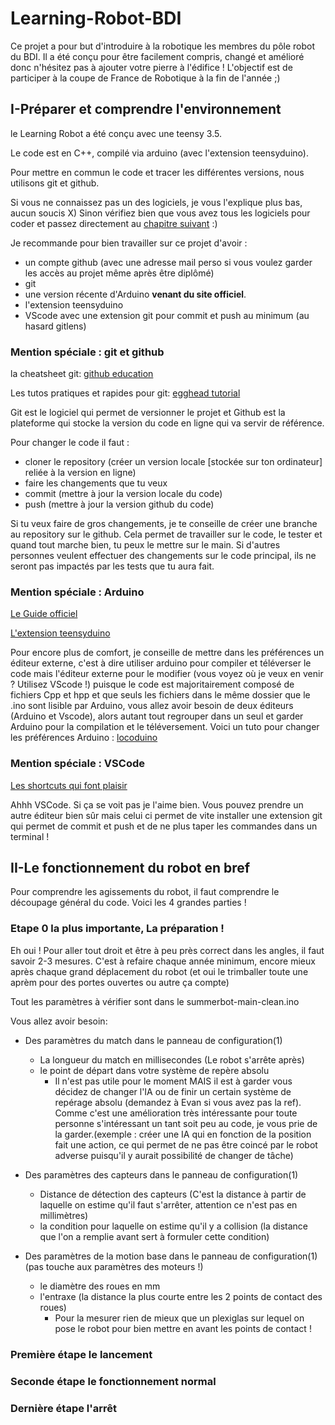 # Learning-Robot-BDI
<!--![hey](https://img.shields.io/github/commit-activity/m/BDI-ENIB/Learning-Robot-BDI?style=for-the-badge)
à insérer quand j'aurai trouvé un truc qui marche-->

Ce projet a pour but d'introduire à la robotique les membres du pôle robot du BDI.
Il a été conçu pour être facilement compris, changé et amélioré donc n'hésitez pas à ajouter votre pierre à l'édifice !
L'objectif est de participer à la coupe de France de Robotique à la fin de l'année  ;)
## I-Préparer et comprendre l'environnement

le Learning Robot a été conçu avec une teensy 3.5.

Le code est en C++, compilé via arduino (avec l'extension teensyduino).

Pour mettre en commun le code et tracer les différentes versions, nous utilisons git et github.

Si vous ne connaissez pas un des logiciels, je vous l'explique plus bas, aucun soucis X)
Sinon vérifiez bien que vous avez tous les logiciels pour coder et passez directement au [chapitre suivant](https://github.com/BDI-ENIB/Learning-Robot-BDI#ii-le-fonctionnement-du-robot-en-bref) :)

Je recommande pour bien travailler sur ce projet d'avoir : 
* un compte github (avec une adresse mail perso si vous voulez garder les accès au projet même après être diplômé)
* git 
* une version récente d'Arduino **venant du site officiel**.
* l'extension teensyduino 
* VScode avec une extension git pour commit et push au minimum (au hasard gitlens)

### Mention spéciale : git et github
la cheatsheet git: [github education](https://education.github.com/git-cheat-sheet-education.pdf)

Les tutos pratiques et rapides pour git: [egghead tutorial](https://egghead.io/lessons/misc-practical-git-create-local-repos-with-git-init)

Git est le logiciel qui permet de versionner le projet et Github est la plateforme qui stocke la version du code en ligne qui va servir de référence.

Pour changer le code il faut :
* cloner le repository (créer un version locale [stockée sur ton ordinateur] reliée à la version en ligne) 
* faire les changements que tu veux
* commit (mettre à jour la version locale du code)
* push (mettre à jour la version github du code)

Si tu veux faire de gros changements, je te conseille de créer une branche au repository sur le github. Cela permet de travailler sur le code, le tester et quand tout marche bien, tu peux le mettre sur le main. Si d'autres personnes veulent effectuer des changements sur le code principal, ils ne seront pas impactés par les tests que tu aura fait.

### Mention spéciale : Arduino
[Le Guide officiel](https://www.arduino.cc/en/Guide)

[L'extension teensyduino](https://www.pjrc.com/teensy/td_download.html)

Pour encore plus de comfort, je conseille de mettre dans les préférences un éditeur externe, c'est à dire utiliser arduino pour compiler et téléverser le code mais l'éditeur externe pour le modifier (vous voyez où je veux en venir ? Utilisez VScode !) puisque le code est majoritairement composé de fichiers Cpp et hpp et que seuls les fichiers dans le même dossier que le .ino sont lisible par Arduino, vous allez avoir besoin de deux éditeurs (Arduino et Vscode), alors autant tout regrouper dans un seul et garder Arduino pour la compilation et le téléversement. Voici un tuto pour changer les préférences Arduino : [locoduino](https://www.locoduino.org/spip.php?article207)


### Mention spéciale : VSCode
[Les shortcuts qui font plaisir](https://code.visualstudio.com/shortcuts/keyboard-shortcuts-windows.pdf)

Ahhh VSCode. Si ça se voit pas je l'aime bien. Vous pouvez prendre un autre éditeur bien sûr mais celui ci permet de vite installer une extension git qui permet de commit et push et de ne plus taper les commandes dans un terminal !


## II-Le fonctionnement du robot en bref

Pour comprendre les agissements du robot, il faut comprendre le découpage général du code. Voici les 4 grandes parties !

### Etape 0 la plus importante, La préparation !
Eh oui ! Pour aller tout droit et être à peu près correct dans les angles, il faut savoir 2-3 mesures.
C'est à refaire chaque année minimum, encore mieux après chaque grand déplacement du robot (et oui le trimballer toute une aprèm pour des portes ouvertes ou autre ça compte)

Tout les paramètres à vérifier sont dans le summerbot-main-clean.ino

Vous allez avoir besoin: 

* Des paramètres du match dans le panneau de configuration(1)
    * La longueur du match en millisecondes (Le robot s'arrête après)
    * le point de départ dans votre système de repère absolu
        * Il n'est pas utile pour le moment MAIS il est à garder vous décidez de changer l'IA ou de finir un certain système de repérage absolu (demandez à Evan si vous avez pas la ref). Comme c'est une amélioration très intéressante pour toute personne s'intéressant un tant soit peu au code, je vous prie de la garder.(exemple : créer une IA qui en fonction de la position fait une action, ce qui permet de ne pas être coincé par le robot adverse puisqu'il y aurait possibilité de changer de tâche)

* Des paramètres des capteurs dans le panneau de configuration(1)
    * Distance de détection des capteurs (C'est la distance à partir de laquelle on estime qu'il faut s'arrêter, attention ce n'est pas en millimètres)
    * la condition pour laquelle on estime qu'il y a collision (la distance que l'on a remplie avant sert à formuler cette condition)

* Des paramètres de la motion base dans le panneau de configuration(1) (pas touche aux paramètres des moteurs !)
    * le diamètre des roues en mm
    * l'entraxe (la distance la plus courte entre les 2 points de contact des roues) 
        * Pour la mesurer rien de mieux que un plexiglas sur lequel on pose le robot pour bien mettre en avant les points de contact !


### Première étape le lancement


### Seconde étape le fonctionnement normal

### Dernière étape l'arrêt
